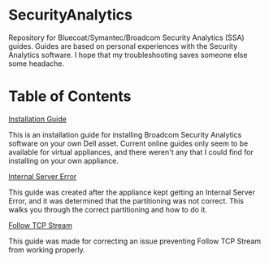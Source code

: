 # SecurityAnalytics

Repository for Bluecoat/Symantec/Broadcom Security Analytics (SSA) guides. Guides are based on personal experiences with the Security Analytics software. I hope that my troubleshooting saves someone else some headache.

# Table of Contents
<tbody>
  <tr>
    <td>
      <a href="https://github.com/PudgyDragon/SecurityAnalytics/blob/main/Installation%20Guide">Installation Guide</a>
    </td>
    <td>
      <p>This is an installation guide for installing Broadcom Security Analytics software on your own Dell asset. Current online guides only seem to be available for virtual appliances, and there weren't any that I could find for installing on your own appliance.</p>
    </td>
  </tr>
  <tr>
    <td>
      <a href="https://github.com/PudgyDragon/SecurityAnalytics/blob/main/Internal%20Server%20Error">Internal Server Error</a>
    </td>
    <td>
      <p>This guide was created after the appliance kept getting an Internal Server Error, and it was determined that the partitioning was not correct. This walks you through the correct partitioning and how to do it.</p>
    </td>
  </tr>
  <tr>
    <td>
      <a href="https://github.com/PudgyDragon/SecurityAnalytics/blob/main/Follow%20TCP%20Stream">Follow TCP Stream</a>
    </td>
    <td>
      <p>This guide was made for correcting an issue preventing Follow TCP Stream from working properly.</p>
    </td>
  </tr>
</tbody>
